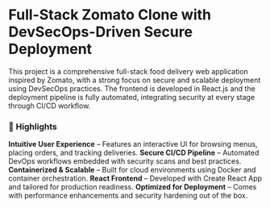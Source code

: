 # Full-Stack Zomato Clone with DevSecOps-Driven Secure Deployment

This project is a comprehensive full-stack food delivery web application inspired by Zomato, with a strong focus on secure and scalable deployment using DevSecOps practices. The frontend is developed in React.js and the deployment pipeline is fully automated, integrating security at every stage through CI/CD workflow.

### 🔹 Highlights

 **Intuitive User Experience** – Features an interactive UI for browsing menus, placing orders, and tracking deliveries.
 **Secure CI/CD Pipeline** – Automated DevOps workflows embedded with security scans and best practices.
 **Containerized & Scalable** – Built for cloud environments using Docker and container orchestration.
 **React Frontend** – Developed with Create React App and tailored for production readiness.
 **Optimized for Deployment** – Comes with performance enhancements and security hardening out of the box.
